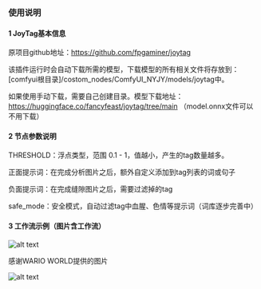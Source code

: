 ### 使用说明
#### 1 JoyTag基本信息
原项目github地址：https://github.com/fpgaminer/joytag

该插件运行时会自动下载所需的模型，下载模型的所有相关文件将存放到：[comfyui根目录]/costom_nodes/ComfyUI_NYJY/models/joytag中。

如果使用手动下载，需要自己创建目录。模型下载地址：https://huggingface.co/fancyfeast/joytag/tree/main （model.onnx文件可以不用下载）

#### 2 节点参数说明

THRESHOLD：浮点类型，范围 0.1 - 1，值越小，产生的tag数量越多。

正面提示词：在完成分析图片之后，额外自定义添加到tag列表的词或句子

负面提示词：在完成缝隙图片之后，需要过滤掉的tag

safe_mode：安全模式，自动过滤tag中血腥、色情等提示词（词库逐步完善中）

#### 3 工作流示例（图片含工作流）

![alt text](images/image1.png)

感谢WARIO WORLD提供的图片

![alt text](images/workflow-joytag.png)
